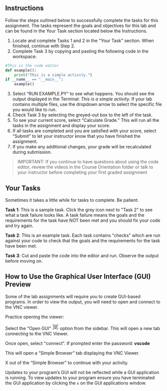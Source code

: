 ## Instructions

Follow the steps outlined below to successfully complete the tasks for this assignment. The tasks represent the goals and objectives for this lab and can be found in the Your Task section located below the Instructions.

1. Locate and complete Tasks 1 and 2 in the "Your Task" section. When finished, continue with Step 2.
2. Complete Task 3 by copying and pasting the following code in the workspace:

```python
#This is the code editor
def example():
    print("This is a simple activity.")
if __name__ == "__main__":
    example()
```

3. Select “RUN EXAMPLE.PY” to see what happens. You should see the output displayed in the Terminal: _This is a simple activity._ If your lab contains multiple files, use the dropdown arrow to select the specific file you would like to run.
4. Check Task 3 by selecting the greyed-out box to the left of the task.
5. To see your current score, select “Calculate Grade.” This will run all the tasks in the assignment and display your score.
6. If all tasks are completed and you are satisfied with your score, select “Submit” to let your instructor know that you have finished the assignment.
7. If you make any additional changes, your grade will be recalculated during submission.

> IMPORTANT: If you continue to have questions about using the code editor, review the videos in the Course Orientation folder or talk to your instructor before completing your first graded assignment


## Your Tasks

Sometimes it takes a little while for tasks to complete. Be patient.

**Task 1**: This is a sample task. Click the grey icon next to "Task 2" to see what a task failure looks like. A task failure means the goals and the requirements for the task have NOT been met and you should fix your code and try again.

**Task 2**: This is an example task. Each task contains "checks" which are run against your code to check that the goals and the requirements for the task have been met.

**Task 3**: Cut and paste the code into the editor and run. Observe the output before moving on.


## How to Use the Graphical User Interface (GUI) Preview

Some of the lab assignments will require you to create GUI-based programs. In order to view the output, you will need to open and connect to the VNC viewer.

Practice opening the viewer:

Select the "Open GUI" <svg alt-text='View GUI Icon' xmlns="http://www.w3.org/2000/svg" height="20px" viewBox="0 0 24 24" width="20px" fill="#5f6368"><path d="M0 0h24v24H0z" fill="none"/><path d="M18.25 7.6l-5.5-3.18c-.46-.27-1.04-.27-1.5 0L5.75 7.6c-.46.27-.75.76-.75 1.3v6.35c0 .54.29 1.03.75 1.3l5.5 3.18c.46.27 1.04.27 1.5 0l5.5-3.18c.46-.27.75-.76.75-1.3V8.9c0-.54-.29-1.03-.75-1.3zM7 14.96v-4.62l4 2.32v4.61l-4-2.31zm5-4.03L8 8.61l4-2.31 4 2.31-4 2.32zm1 6.34v-4.61l4-2.32v4.62l-4 2.31zM7 2H3.5C2.67 2 2 2.67 2 3.5V7h2V4h3V2zm10 0h3.5c.83 0 1.5.67 1.5 1.5V7h-2V4h-3V2zM7 22H3.5c-.83 0-1.5-.67-1.5-1.5V17h2v3h3v2zm10 0h3.5c.83 0 1.5-.67 1.5-1.5V17h-2v3h-3v2z"/></svg> option from the sidebar. This will open a new tab connecting to the VNC Viewer.

Once open, select "connect".
If prompted enter the password: **vscode**

This will open a “Simple Browser” tab displaying the VNC Viewer.

X out of the “Simple Browser” to continue with your activity.

Updates to your program’s GUI will not be reflected while a GUI application is running. To view updates to your program ensure you have terminated the GUI application by clicking the `x` on the GUI applications window.